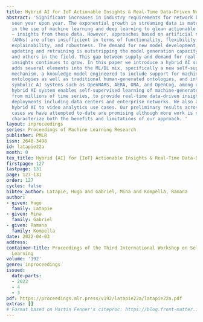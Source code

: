 ```yaml
---
title: Hybrid AI for IoT Actionable Insights & Real-Time Data-Driven Networks
abstract: 'Significant increases in industry requirements for network bandwidth are
  seen year upon year. The exponential growth in streaming data is matched by an increase
  in the use of machine learning and deep learning to glean actionable – ideally real-time
  – insights from these data. However, approaches based on artificial neural networks
  (ANNs) are often insufficient in terms of functionality, flexibility, accuracy,
  explainability, and robustness. The demand for new model development and continual
  updating and retraining is outstripping the model generation capacity of data scientists
  and others in the field. This gap between supply and demand for real-time data driven
  insights continues to grow. In this paper we introduce a hybrid AI solution which
  adds several elements into the ML/DL mix, specifically a new self-supervised learning
  mechanism, a knowledge model engineered to include support for machine generated
  ontologies as well as traditional human-generated ontologies, and interfaces to
  symbolic AI systems such as OpenNARS, AERA, ONA, and OpenCog, among other elements. Our
  hybrid AI system enables self-supervised learning of machine-generated ontologies
  from millions of time series, to provide real-time data-driven insights for large-scale
  deployments including data centers and enterprise networks. We also apply the same
  hybrid AI to video analytics use cases. Our preliminary results across all the use
  cases we have attempted to-date are promising although more work is needed to fully
  characterize both the benefits and limitations of our approach. '
layout: inproceedings
series: Proceedings of Machine Learning Research
publisher: PMLR
issn: 2640-3498
id: latapie22a
month: 0
tex_title: Hybrid {AI} for {IoT} Actionable Insights & Real-Time Data-Driven Networks
firstpage: 127
lastpage: 131
page: 127-131
order: 127
cycles: false
bibtex_author: Latapie, Hugo and Gabriel, Mina and Kompella, Ramana
author:
- given: Hugo
  family: Latapie
- given: Mina
  family: Gabriel
- given: Ramana
  family: Kompella
date: 2022-04-03
address:
container-title: Proceedings of the Third International Workshop on Self-Supervised
  Learning
volume: '192'
genre: inproceedings
issued:
  date-parts:
  - 2022
  - 4
  - 3
pdf: https://proceedings.mlr.press/v192/latapie22a/latapie22a.pdf
extras: []
# Format based on Martin Fenner's citeproc: https://blog.front-matter.io/posts/citeproc-yaml-for-bibliographies/
---
```


